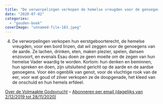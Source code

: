```yaml
---
title: "De verworpelingen verkopen de hemelse vreugden voor de genoegens van de aarde"
date: "2020-07-02"
categories: 
  - "gouden-boek"
coverImage: "unnamed-file-183.jpeg"
---
```


4) De verworpelingen verkopen hun eerstgeboorterecht, de hemelse vreugden, voor een bord linzen, dat wil zeggen voor de genoegens van de aarde. Ze lachen, drinken, eten, maken plezier, spelen, dansen enzovoort, en evenals Esau doen ze geen moeite om de zegen van hun hemelse Vader waardig te worden. Kortom: hun denken en beminnen, hun spreken en doen, zijn uitsluitend gericht op de aarde en de aardse genoegens. Voor één ogenblik van genot, voor de vluchtige rook van de eer, voor wat goud of zilver verkopen ze de doopgenade, het kleed van de onschuld en hun hemels erfdeel.

[Over de Volmaakte Godsvrucht](/blog/een-jaar-lang-volmaakte-godsvrucht/) – [Abonneren per email (dagelijks van 2/12/2019 tot 28/11/2020)](http://eepurl.com/9RKvX)
